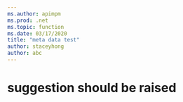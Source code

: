 ```yaml
---
ms.author: apimpm
ms.prod: .net
ms.topic: function
ms.date: 03/17/2020
title: "meta data test"
author: staceyhong
author: abc
---
```


# suggestion should be raised

